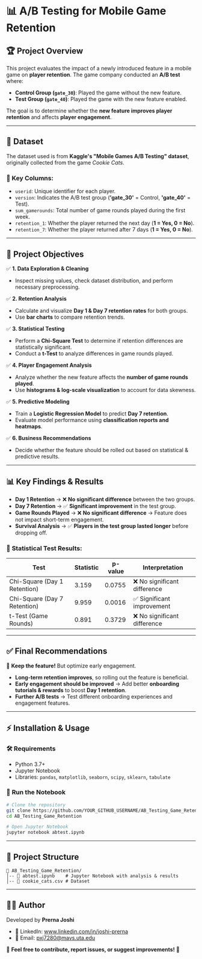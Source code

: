 # 📊 A/B Testing for Mobile Game Retention

## 🏆 **Project Overview**
This project evaluates the impact of a newly introduced feature in a mobile game on **player retention**. The game company conducted an **A/B test** where:
- **Control Group (`gate_30`)**: Played the game without the new feature.
- **Test Group (`gate_40`)**: Played the game with the new feature enabled.

The goal is to determine whether the **new feature improves player retention** and affects **player engagement**.

---

## 📂 **Dataset**
The dataset used is from **Kaggle's "Mobile Games A/B Testing" dataset**, originally collected from the game *Cookie Cats*.

### **📌 Key Columns:**
- `userid`: Unique identifier for each player.
- `version`: Indicates the A/B test group (**'gate_30'** = Control, **'gate_40'** = Test).
- `sum_gamerounds`: Total number of game rounds played during the first week.
- `retention_1`: Whether the player returned the next day (**1 = Yes, 0 = No**).
- `retention_7`: Whether the player returned after 7 days (**1 = Yes, 0 = No**).

---

## 🎯 **Project Objectives**
✅ **1. Data Exploration & Cleaning**
- Inspect missing values, check dataset distribution, and perform necessary preprocessing.

✅ **2. Retention Analysis**
- Calculate and visualize **Day 1 & Day 7 retention rates** for both groups.
- Use **bar charts** to compare retention trends.

✅ **3. Statistical Testing**
- Perform a **Chi-Square Test** to determine if retention differences are statistically significant.
- Conduct a **t-Test** to analyze differences in game rounds played.

✅ **4. Player Engagement Analysis**
- Analyze whether the new feature affects the **number of game rounds played**.
- Use **histograms & log-scale visualization** to account for data skewness.

✅ **5. Predictive Modeling**
- Train a **Logistic Regression Model** to predict **Day 7 retention**.
- Evaluate model performance using **classification reports and heatmaps**.

✅ **6. Business Recommendations**
- Decide whether the feature should be rolled out based on statistical & predictive results.

---

## 📊 **Key Findings & Results**
- **Day 1 Retention** → ❌ **No significant difference** between the two groups.
- **Day 7 Retention** → ✅ **Significant improvement** in the test group.
- **Game Rounds Played** → ❌ **No significant difference** → Feature does not impact short-term engagement.
- **Survival Analysis** → ✅ **Players in the test group lasted longer** before dropping off.

### 🔬 **Statistical Test Results:**
| Test | Statistic | p-value | Interpretation |
|------|------------|--------|----------------|
| Chi-Square (Day 1 Retention) | 3.159 | 0.0755 | ❌ No significant difference |
| Chi-Square (Day 7 Retention) | 9.959 | 0.0016 | ✅ Significant improvement |
| t-Test (Game Rounds) | 0.891 | 0.3729 | ❌ No significant difference |

---

## ✅ **Final Recommendations**
🚀 **Keep the feature!** But optimize early engagement.
- **Long-term retention improves**, so rolling out the feature is beneficial.
- **Early engagement should be improved** → Add better **onboarding tutorials & rewards** to boost **Day 1 retention**.
- **Further A/B tests** → Test different onboarding experiences and engagement features.

---

## ⚡ **Installation & Usage**
### 🛠 **Requirements**
- Python 3.7+
- Jupyter Notebook
- Libraries: `pandas`, `matplotlib`, `seaborn`, `scipy`, `sklearn`, `tabulate`

### 🚀 **Run the Notebook**
```bash
# Clone the repository
git clone https://github.com/YOUR_GITHUB_USERNAME/AB_Testing_Game_Retention.git
cd AB_Testing_Game_Retention

# Open Jupyter Notebook
jupyter notebook abtest.ipynb
```

---

## 📎 **Project Structure**
```
📁 AB_Testing_Game_Retention/
│-- 📄 abtest.ipynb    # Jupyter Notebook with analysis & results
│-- 📄 cookie_cats.csv # Dataset 
```

---

## 👨‍💻 **Author**
Developed by **Prerna Joshi**
- 🔗 LinkedIn: www.linkedin.com/in/joshi-prerna
- 📧 Email: pxj7280@mavs.uta.edu

📌 **Feel free to contribute, report issues, or suggest improvements!** 🚀

